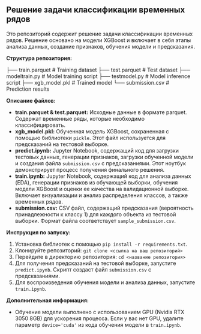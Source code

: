 ## Решение задачи классификации временных рядов

Это репозиторий содержит решение задачи классификации временных рядов. Решение основано на модели XGBoost и включает в себя этапы анализа данных, создание признаков, обучения модели и предсказания.

**Структура репозитория:**

├── train.parquet        # Training dataset
├── test.parquet         # Test dataset
├── modeltrain.py        # Model training script
├── testmodel.py         # Model inference script
├── xgb_model.pkl        # Trained model
└── submission.csv       # Prediction results

**Описание файлов:**

* **train.parquet & test.parquet:**  Исходные данные в формате parquet.  Содержат временные ряды, которые необходимо классифицировать.
* **xgb_model.pkl:**  Обученная модель XGBoost, сохраненная с помощью библиотеки `pickle`.  Этот файл используется для предсказаний на тестовой выборке.
* **predict.ipynb:**  Jupyter Notebook, содержащий код для загрузки тестовых данных, генерации признаков, загрузки обученной модели и создания файла `submission.csv` с предсказаниями.  Этот ноутбук демонстрирует процесс получения финального решения.
* **train.ipynb:** Jupyter Notebook, содержащий код для анализа данных (EDA), генерации признаков из обучающей выборки, обучения модели XGBoost и оценки ее качества на валидационной выборке. Включает визуализации и анализ распределения классов, а также временных рядов. 
* **submission.csv:**  CSV файл, содержащий предсказания (вероятность принадлежности к классу 1) для каждого объекта из тестовой выборки. Формат файла соответствует `sample_submission.csv`.

**Инструкция по запуску:**

1. Установка библиотек с помощью `pip install -r requirements.txt`.
2. Клонируйте репозиторий: `git clone <ссылка на ваш репозиторий>`
3. Перейдите в директорию репозитория: `cd <название репозитория>`
4. Для получения предсказаний на тестовой выборке, запустите  `predict.ipynb`. Скрипт создаст файл `submission.csv` с предсказаниями.
5. Для воспроизведения обучения модели и анализа данных, запустите `train.ipynb`.


**Дополнительная информация:**

* Обучение модели выполнено с использованием GPU (Nvidia RTX 3050 8GB) для ускорения процесса.  Если у вас нет GPU,  удалите параметр `device='cuda'` из кода обучения модели в `train.ipynb`.
